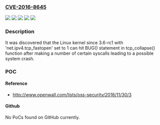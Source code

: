 ### [CVE-2016-8645](https://cve.mitre.org/cgi-bin/cvename.cgi?name=CVE-2016-8645)
![](https://img.shields.io/static/v1?label=Product&message=Red%20Hat%20Enterprise%20Linux%207&color=blue)
![](https://img.shields.io/static/v1?label=Product&message=Red%20Hat%20Enterprise%20MRG%202&color=blue)
![](https://img.shields.io/static/v1?label=Version&message=!%200%3A3.10.0-693.rt56.617.el7%20&color=brighgreen)
![](https://img.shields.io/static/v1?label=Version&message=!%201%3A3.10.0-693.2.1.rt56.585.el6rt%20&color=brighgreen)
![](https://img.shields.io/static/v1?label=Vulnerability&message=Reachable%20Assertion&color=brighgreen)

### Description

It was discovered that the Linux kernel since 3.6-rc1 with 'net.ipv4.tcp_fastopen' set to 1 can hit BUG() statement in tcp_collapse() function after making a number of certain syscalls leading to a possible system crash.

### POC

#### Reference
- http://www.openwall.com/lists/oss-security/2016/11/30/3

#### Github
No PoCs found on GitHub currently.

